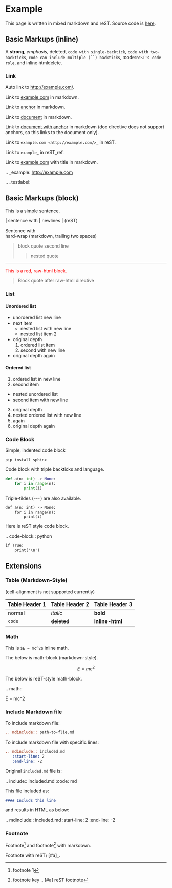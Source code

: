 # Example

This page is written in mixed markdown and reST.
Source code is [here](https://github.com/miyakogi/m2r/blob/master/docs/example.md).

## Basic Markups (inline)

A **strong**, *emphasis*, ~~deleted~~, `code with single-backtick`,
``code with two-backticks``, ```code can include multiple (``) backticks```,
:code:`reST's code role`, and <del>inline html</del>delete.

### Link

Auto link to http://example.com/.

Link to [example.com](http://example.com/) in markdown.

Link to [anchor](#testlabel) in markdown.

Link to [document](example.md) in markdown.

Link to [document with anchor](example.md#testlabel) in markdown (doc directive does not support anchors, so this links to the document only).

Link to `example.com <http://example.com/>`_ in reST.

Link to `example`_ in reST_ref.

Link to [example.com](http://example.com/ "example") with title in markdown.

.. _example: http://example.com


.. _testlabel:

## Basic Markups (block)

This is a simple sentence.

| sentence with
| newlines
| (reST)

Sentence with  
hard-wrap (markdown, trailing two spaces)

> block quote
> second line
> > nested quote

---

<div style="color: red;">This is a red, raw-html block.</div>

> Block quote after raw-html directive

### List

#### Unordered list

* unordered list
  new line
* next item
  * nested list
    with new line
  * nested list item 2
* original depth
  1. ordered list item
  2. second
     with new line
* original depth again

#### Ordered list

1. ordered list
   in new line
2. second item
  * nested unordered list
  * second item
    with new line
3. original depth
  1. nested ordered list
     with new line
  2. again
4. original depth again

### Code Block

Simple, indented code block

    pip install sphinx

Code block with triple backticks and language.

```python
def a(n: int) -> None:
    for i in range(n):
        print(i)
```

Triple-tildes (`~~~`) are also available.

~~~
def a(n: int) -> None:
    for i in range(n):
        print(i)
~~~

Here is reST style code block.

.. code-block:: python

    if True:
        print('\n')

## Extensions

### Table (Markdown-Style)

(cell-alignment is not supported currently)

| Table Header 1 | Table Header 2 | Table Header 3 |
|----------------|----------------|----------------|
| normal         | *italic*       | **bold**       |
| `code` | ~~deleted~~  | <b>inline-html</b> |

### Math

This is `$E = mc^2$` inline math.

The below is math-block (markdown-style).

```math
E = mc^2
```

The below is reST-style math-block.

.. math::

   E = mc^2


### Include Markdown file

To include markdown file:

```rest
.. mdinclude:: path-to-flie.md
```

To include markdown file with specific lines:

```rest
.. mdinclude:: included.md
   :start-line: 2
   :end-line: -2
```

Original ``included.md`` file is:

.. include:: included.md
   :code: md

This file included as:

```md
#### Includs this line
```

and results in HTML as below:

.. mdinclude:: included.md
   :start-line: 2
   :end-line: -2

### Footnote

Footnote[^1] and footnote[^key] with markdown.

Footnote with reST\ [#a]_.

<!-- footnote definition -->
[^1]: footnote 1
[^key]: footnote key
.. [#a] reST footnote
